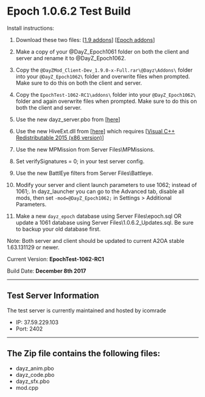 **Epoch 1.0.6.2 Test Build**
===========================

Install instructions:

1. Download these two files: [[1.9 addons](http://se1.dayz.nu/latest/1.9.0/Development/211/%40DayZMod_Client-Dev_1.9.0-5269f90%28211%29-Full.rar)] [[Epoch addons](https://github.com/EpochModTeam/DayZ-Epoch/raw/master/Test%20Build/EpochTest-1062-RC1.zip)]

2. Make a copy of your @DayZ_Epoch1061 folder on both the client and server and rename it to @DayZ_Epoch1062.

3. Copy the `@DayZMod_Client-Dev_1.9.0-x-Full.rar\@Dayz\Addons\` folder into your `@DayZ_Epoch1062\` folder and overwrite files when prompted. Make sure to do this on both the client and server.

4. Copy the `EpochTest-1062-RC1\addons\` folder into your `@DayZ_Epoch1062\` folder and again overwrite files when prompted. Make sure to do this on both the client and server.

5. Use the new dayz_server.pbo from [[here](https://github.com/EpochModTeam/DayZ-Epoch/raw/master/Test%20Build/dayz_server.pbo)]

6. Use the new HiveExt.dll from [[here](https://github.com/EpochModTeam/DayZ-Epoch/tree/master/Server%20Files/HiveExt.dll)] which requires [[Visual C++ Redistributable 2015 (x86 version)](https://www.microsoft.com/en-us/download/details.aspx?id=48145)]

7. Use the new MPMission from Server Files\MPMissions.

8. Set verifySignatures = 0; in your test server config.

9. Use the new BattlEye filters from Server Files\Battleye.

10. Modify your server and client launch parameters to use 1062; instead of 1061;. In dayz_launcher you can go to the Advanced tab, disable all mods, then set `-mod=@DayZ_Epoch1062;`  in Settings > Additional Parameters.

11. Make a new `dayz_epoch` database using Server Files\epoch.sql OR update a 1061 database using Server Files\1.0.6.2_Updates.sql. Be sure to backup your old database first.

Note: Both server and client should be updated to current A2OA stable 1.63.131129 or newer.

Current Version: **EpochTest-1062-RC1**

Build Date: **December 8th 2017**

--------------------------
Test Server Information
--------------------------
The test server is currently maintained and hosted by icomrade

* IP: 37.59.229.103
* Port: 2402

--------------------------
The Zip file contains the following files:
--------------------------
* dayz_anim.pbo
* dayz_code.pbo
* dayz_sfx.pbo
* mod.cpp
